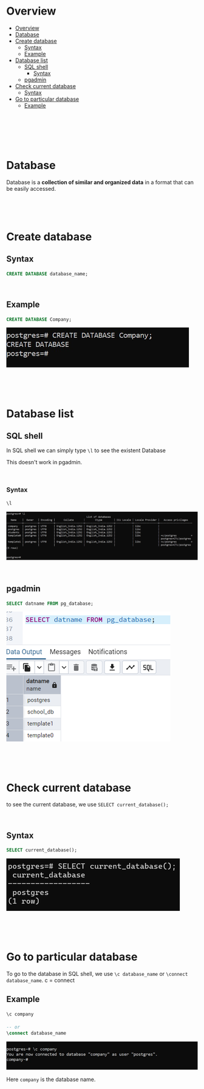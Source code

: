 # Overview

- [Overview](#overview)
- [Database](#database)
- [Create database](#create-database)
  - [Syntax](#syntax)
  - [Example](#example)
- [Database list](#database-list)
  - [SQL shell](#sql-shell)
    - [Syntax](#syntax-1)
  - [pgadmin](#pgadmin)
- [Check current database](#check-current-database)
  - [Syntax](#syntax-2)
- [Go to particular database](#go-to-particular-database)
  - [Example](#example-1)

&nbsp;

&nbsp;

&nbsp;

# Database

Database is a **collection of similar and organized data** in a format that can be easily accessed.

&nbsp;

&nbsp;

# Create database

## Syntax

```sql
CREATE DATABASE database_name;
```

&nbsp;

## Example

```sql
CREATE DATABASE Company;
```

<img src="../assets/Database/create-database.jpg">

&nbsp;

&nbsp;

# Database list

## SQL shell

In SQL shell we can simply type `\l` to see the existent Database

This doesn't work in pgadmin.

&nbsp;

### Syntax

```sql
\l
```

<img src="../assets/Database/list-of-database.jpg">

&nbsp;

## pgadmin

```sql
SELECT datname FROM pg_database;
```

<img src="../assets/Database/database-list-pgadmin.png">

&nbsp;

&nbsp;

# Check current database

to see the current database, we use `SELECT current_database();`

&nbsp;

## Syntax

```sql
SELECT current_database();
```

<img src="../assets/Database/current-database.png">

&nbsp;

&nbsp;

# Go to particular database

To go to the database in SQL shell, we use `\c database_name` or `\connect database_name`. c = connect

## Example

```sql
\c company

-- or
\connect database_name
```

<img src="../assets/Database/go-to-particular-database.jpg">

Here `company` is the database name.

&nbsp;

&nbsp;

&nbsp;

&nbsp;
